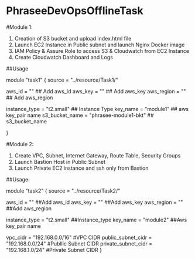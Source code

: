 # PhraseeDevOpsOfflineTask

#Module 1: 

1. Creation of S3 bucket and upload index.html file
2. Launch EC2 Instance in Public subnet and launch Nginx Docker image 
3. IAM Policy & Assure Role to access S3 & Cloudwatch from EC2 Instance 
4. Create Cloudwatch Dashboard and Logs

##Usage

module "task1" {
  source = "../resource/Task1/"

  aws_id     = ""   ## Add aws_id
  aws_key    = ""   ## Add aws_key
  aws_region = ""   ## Add aws_region

  instance_type  = "t2.small"			## Instance Type
  key_name       = "module1"			## aws key_pair name
  s3_bucket_name = "phrasee-module1-bkt"	## s3_bucket_name

}

#Module 2:

1. Create VPC, Subnet, Internet Gateway, Route Table, Security Groups
2. Launch Bastion Host in Public Subnet
3. Launch Private EC2 instance and ssh only from Bastion 

##Usage:

module "task2" {
  source = "../resource/Task2/"

  aws_id     = ""   ##Add aws_id
  aws_key    = ""   ##Add aws_key
  aws_region = ""   ##Add aws_region

  instance_type = "t2.small"   ##Instance_type
  key_name      = "module2"    ##Aws key_pair name

  vpc_cidr            = "192.168.0.0/16"	#VPC CIDR
  public_subnet_cidr  = "192.168.0.0/24"	#Publlic Subnet CIDR
  private_subnet_cidr = "192.168.1.0/24"	#Private Subnet CIDR
}
